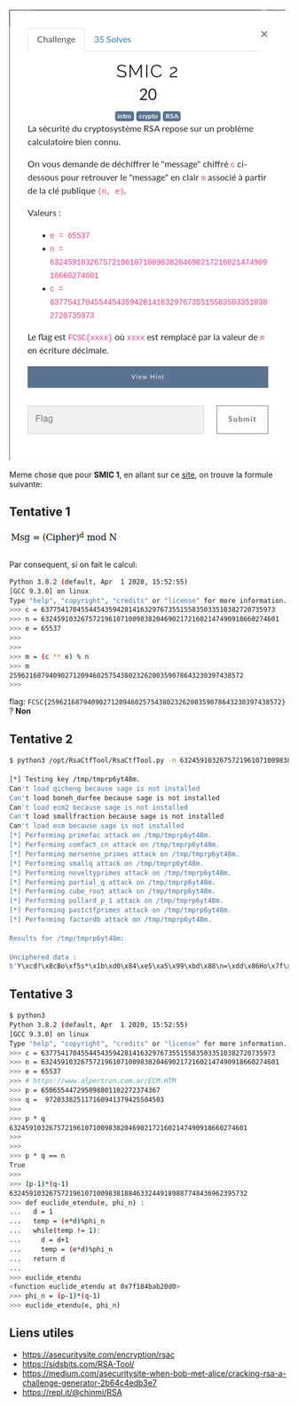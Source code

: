 ![enonce](images/enonce.png)

Meme chose que pour **SMIC 1**, en allant sur ce [site](https://www.cs.drexel.edu/~jpopyack/IntroCS/HW/RSAWorksheet.html), on trouve la formule suivante:

## Tentative 1

![formule](images/formule.png)

Par consequent, si on fait le calcul:

```bash
Python 3.8.2 (default, Apr  1 2020, 15:52:55) 
[GCC 9.3.0] on linux
Type "help", "copyright", "credits" or "license" for more information.
>>> c = 63775417045544543594281416329767355155835033510382720735973
>>> n = 632459103267572196107100983820469021721602147490918660274601
>>> e = 65537
>>> 
>>> 
>>> m = (c ** e) % n
>>> m
25962168794090271209460257543802326200359078643230397438572
>>>
```

flag: `FCSC{25962168794090271209460257543802326200359078643230397438572}` ? **Non**

## Tentative 2

```bash
$ python3 /opt/RsaCtfTool/RsaCtfTool.py -n 632459103267572196107100983820469021721602147490918660274601 -e 65537 --uncipher 63775417045544543594281416329767355155835033510382720735973

[*] Testing key /tmp/tmprp6yt48m.
Can't load qicheng because sage is not installed
Can't load boneh_durfee because sage is not installed
Can't load ecm2 because sage is not installed
Can't load smallfraction because sage is not installed
Can't load ecm because sage is not installed
[*] Performing primefac attack on /tmp/tmprp6yt48m.
[*] Performing comfact_cn attack on /tmp/tmprp6yt48m.
[*] Performing mersenne_primes attack on /tmp/tmprp6yt48m.
[*] Performing smallq attack on /tmp/tmprp6yt48m.
[*] Performing noveltyprimes attack on /tmp/tmprp6yt48m.
[*] Performing partial_q attack on /tmp/tmprp6yt48m.
[*] Performing cube_root attack on /tmp/tmprp6yt48m.
[*] Performing pollard_p_1 attack on /tmp/tmprp6yt48m.
[*] Performing pastctfprimes attack on /tmp/tmprp6yt48m.
[*] Performing factordb attack on /tmp/tmprp6yt48m.

Results for /tmp/tmprp6yt48m:

Unciphered data :
b'Y\xcd?\x8cBo\xf5s*\x1b\xd0\x84\xe5\xa5\x99\xbd\x88\n=\xdd\x86Ho\x7f\x93'
```

## Tentative 3

```bash
$ python3
Python 3.8.2 (default, Apr  1 2020, 15:52:55) 
[GCC 9.3.0] on linux
Type "help", "copyright", "credits" or "license" for more information.
>>> c = 63775417045544543594281416329767355155835033510382720735973
>>> n = 632459103267572196107100983820469021721602147490918660274601
>>> e = 65537
>>> # https://www.alpertron.com.ar/ECM.HTM
>>> p = 650655447295098801102272374367
>>> q =  972033825117160941379425504503
>>> 
>>> p * q
632459103267572196107100983820469021721602147490918660274601
>>> 
>>> 
>>> p * q == n
True
>>> 
>>> (p-1)*(q-1)
632459103267572196107100983818846332449189887748436962395732
>>> def euclide_etendu(e, phi_n) :
...   d = 1 
...   temp = (e*d)%phi_n
...   while(temp != 1):
...     d = d+1
...     temp = (e*d)%phi_n
...   return d
... 
>>> euclide_etendu
<function euclide_etendu at 0x7f184bab20d0>
>>> phi_n = (p-1)*(q-1)
>>> euclide_etendu(e, phi_n)

```

## Liens utiles

- https://asecuritysite.com/encryption/rsac
- https://sidsbits.com/RSA-Tool/
- https://medium.com/asecuritysite-when-bob-met-alice/cracking-rsa-a-challenge-generator-2b64c4edb3e7
- https://repl.it/@chinmi/RSA